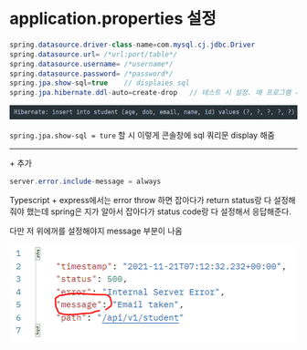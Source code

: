 # application.properties 설정

```java
spring.datasource.driver-class-name=com.mysql.cj.jdbc.Driver
spring.datasource.url= /*url:port/table*/
spring.datasource.username= /*username*/
spring.datasource.password= /*password*/
spring.jpa.show-sql=true    // displaies sql
spring.jpa.hibernate.ddl-auto=create-drop   // 테스트 시 설정. 매 프로그램 시작마다 테이블 초기화됨
```

![./sqlShow.PNG](./sqlShow.PNG)

`spring.jpa.show-sql = ture` 할 시 이렇게 콘솔창에 sql 쿼리문 display 해줌

---

\+ 추가

```java
server.error.include-message = always
```

Typescript + express에서는 error throw 하면 잡아다가 return status랑 다 설정해줘야 했는데 spring은 지가 알아서 잡아다가 status code랑 다 설정해서 응답해준다.

다만 저 위에꺼를 설정해야지 message 부분이 나옴

![./errorHandleResult.PNG](./errorHandleResult.PNG)
